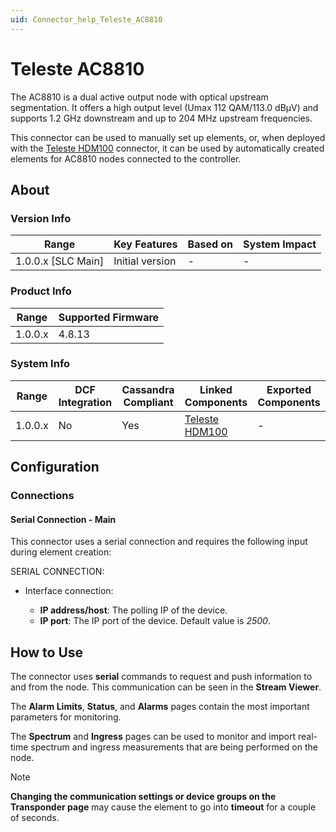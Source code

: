 ```yaml
---
uid: Connector_help_Teleste_AC8810
---
```


# Teleste AC8810

The AC8810 is a dual active output node with optical upstream segmentation. It offers a high output level (Umax 112 QAM/113.0 dBµV) and supports 1.2 GHz downstream and up to 204 MHz upstream frequencies.

This connector can be used to manually set up elements, or, when deployed with the [Teleste HDM100](xref:Connector_help_Teleste_HDM100) connector, it can be used by automatically created elements for AC8810 nodes connected to the controller.

## About

### Version Info

| Range              | Key Features     | Based on     | System Impact     |
|--------------------|------------------|--------------|-------------------|
| 1.0.0.x [SLC Main] | Initial version  | -            | -                 |

### Product Info

| Range     | Supported Firmware     |
|-----------|------------------------|
| 1.0.0.x   | 4.8.13                 |

### System Info

| Range   | DCF Integration | Cassandra Compliant | Linked Components                                    | Exported Components |
|---------|-----------------|---------------------|------------------------------------------------------|---------------------|
| 1.0.0.x | No              | Yes                 | [Teleste HDM100](xref:Connector_help_Teleste_HDM100) | -                   |

## Configuration

### Connections

#### Serial Connection - Main

This connector uses a serial connection and requires the following input during element creation:

SERIAL CONNECTION:

- Interface connection:

  - **IP address/host**: The polling IP of the device.
  - **IP port**: The IP port of the device. Default value is *2500*.

## How to Use

The connector uses **serial** commands to request and push information to and from the node. This communication can be seen in the **Stream Viewer**.

The **Alarm Limits**, **Status**, and **Alarms** pages contain the most important parameters for monitoring.

The **Spectrum** and **Ingress** pages can be used to monitor and import real-time spectrum and ingress measurements that are being performed on the node.

> [!NOTE]
> **Changing the communication settings or device groups on the Transponder page** may cause the element to go into **timeout** for a couple of seconds.
